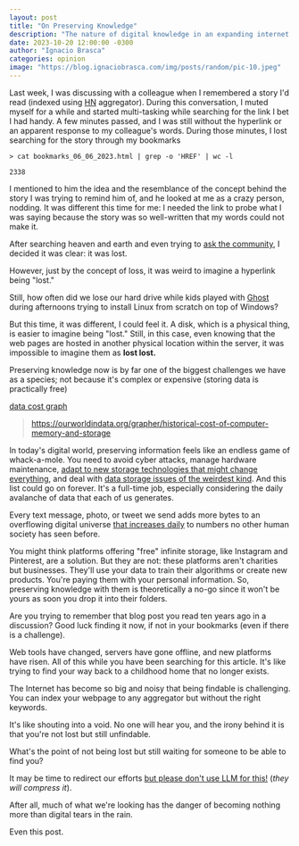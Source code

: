 ```yaml
---
layout: post
title: "On Preserving Knowledge"
description: "The nature of digital knowledge in an expanding internet landscape"
date: 2023-10-20 12:00:00 -0300
author: "Ignacio Brasca"
categories: opinion
image: "https://blog.ignaciobrasca.com/img/posts/random/pic-10.jpeg"
---
```

Last week, I was discussing with a colleague when I remembered a story I'd read (indexed using [HN](https://news.ycombinator.com/) aggregator). During this conversation, I muted myself for a while and started multi-tasking while searching for the link I bet I had handy. A few minutes passed, and I was still without the hyperlink or an apparent response to my colleague's words. During those minutes, I lost searching for the story through my bookmarks

```
> cat bookmarks_06_06_2023.html | grep -o 'HREF' | wc -l

2338
```

I mentioned to him the idea and the resemblance of the concept behind the story I was trying to remind him of, and he looked at me as a crazy person, nodding. It was different this time for me: I needed the link to probe what I was saying because the story was so well-written that my words could not make it. 

After searching heaven and earth and even trying to [ask the community](https://news.ycombinator.com/item?id=37868033), I decided it was clear: it was lost. 

However, just by the concept of loss, it was weird to imagine a hyperlink being "lost."

Still, how often did we lose our hard drive while kids played with [Ghost](https://en.wikipedia.org/wiki/Ghost_(disk_utility)) during afternoons trying to install Linux from scratch on top of Windows?

But this time, it was different, I could feel it. A disk, which is a physical thing, is easier to imagine being "lost." Still, in this case, even knowing that the web pages are hosted in another physical location within the server, it was impossible to imagine them as **lost lost.**

Preserving knowledge now is by far one of the biggest challenges we have as a species; not because it's complex or expensive (storing data is practically free)

[data cost graph](https://blog.ignaciobrasca.com/img/posts/random/pic-11.png)
> https://ourworldindata.org/grapher/historical-cost-of-computer-memory-and-storage

In today's digital world, preserving information feels like an endless game of whack-a-mole. You need to avoid cyber attacks, manage hardware maintenance, [adapt to new storage technologies that might change everything](https://en.wikipedia.org/wiki/RAID), and deal with [data storage issues of the weirdest kind](https://cve.mitre.org/cgi-bin/cvename.cgi?name=CVE-2022-38392). And this list could go on forever. It's a full-time job, especially considering the daily avalanche of data that each of us generates. 

Every text message, photo, or tweet we send adds more bytes to an overflowing digital universe [that increases daily](https://www.worldwidewebsize.com/) to numbers no other human society has seen before.

You might think platforms offering "free" infinite storage, like Instagram and Pinterest, are a solution. But they are not: these platforms aren't charities but businesses. They'll use your data to train their algorithms or create new products. You're paying them with your personal information. So, preserving knowledge with them is theoretically a no-go since it won't be yours as soon you drop it into their folders.

Are you trying to remember that blog post you read ten years ago in a discussion? Good luck finding it now, if not in your bookmarks (even if there is a challenge). 

Web tools have changed, servers have gone offline, and new platforms have risen. All of this while you have been searching for this article. It's like trying to find your way back to a childhood home that no longer exists.

The Internet has become so big and noisy that being findable is challenging. You can index your webpage to any aggregator but without the right keywords. 

It's like shouting into a void. No one will hear you, and the irony behind it is that you're not lost but still unfindable. 

What's the point of not being lost but still waiting for someone to be able to find you?

It may be time to redirect our efforts [but please don't use LLM for this!](https://writings.stephenwolfram.com/2023/02/what-is-chatgpt-doing-and-why-does-it-work/) (*they will compress it*).

After all, much of what we're looking has the danger of becoming nothing more than digital tears in the rain.

Even this post.